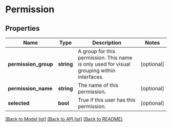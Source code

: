# Permission

## Properties
Name | Type | Description | Notes
------------ | ------------- | ------------- | -------------
**permission_group** | **string** | A group for this permission.  This name is only used for visual grouping within interfaces. | [optional] 
**permission_name** | **string** | The name of this permission. | [optional] 
**selected** | **bool** | True if this user has this permission. | [optional] 

[[Back to Model list]](../README.md#documentation-for-models) [[Back to API list]](../README.md#documentation-for-api-endpoints) [[Back to README]](../README.md)


